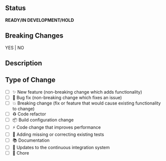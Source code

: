 <!--
  Thanks for contributing!

  Provide a description of your changes below and a general summary in the title

  Please look at the following checklist to ensure that your PR can be accepted quickly:
-->

## Status

**READY/IN DEVELOPMENT/HOLD**

## Breaking Changes

YES | NO

## Description

<!--- Describe your changes in detail -->

## Type of Change

<!--- Put an `x` in all the boxes that apply: -->

- [ ] ✨ New feature (non-breaking change which adds functionality)
- [ ] 🐛 Bug fix (non-breaking change which fixes an issue)
- [ ] 💥 Breaking change (fix or feature that would cause existing functionality to change)
- [ ] ♻️ Code refactor
- [ ] 📦️ Build configuration change
- [ ] ⚡️ Code change that improves performance
- [ ] 🚨 Adding missing or correcting existing tests
- [ ] 📚️ Documentation
- [ ] 👷 Updates to the continuous integration system
- [ ] 🔧 Chore